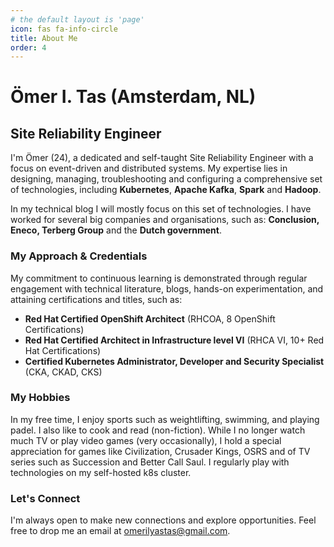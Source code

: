 ```yaml
---
# the default layout is 'page'
icon: fas fa-info-circle
title: About Me
order: 4
---
```


# Ömer I. Tas  (Amsterdam, NL)

## Site Reliability Engineer

I'm Ömer (24), a dedicated and self-taught Site Reliability Engineer with a focus on event-driven and distributed systems. My expertise lies in designing, managing, troubleshooting and configuring a comprehensive set of technologies, including **Kubernetes**, **Apache Kafka**, **Spark** and **Hadoop**.


In my technical blog I will mostly focus on this set of technologies. I have worked for several big companies and organisations, such as: **Conclusion, Eneco, Terberg Group** and the **Dutch government**.

### My Approach & Credentials

My commitment to continuous learning is demonstrated through regular engagement with technical literature, blogs, hands-on experimentation, and attaining certifications and titles, such as: 
- **Red Hat Certified OpenShift Architect** (RHCOA, 8 OpenShift Certifications)
- **Red Hat Certified Architect in Infrastructure level VI** (RHCA VI, 10+ Red Hat Certifications)
- **Certified Kubernetes Administrator, Developer and Security Specialist** (CKA, CKAD, CKS) 

### My Hobbies

In my free time, I enjoy sports such as weightlifting, swimming, and playing padel. I also like to cook and read (non-fiction). While I no longer watch much TV or play video games (very occasionally), I hold a special appreciation for games like Civilization, Crusader Kings, OSRS and of TV series such as Succession and Better Call Saul. I regularly play with technologies on my self-hosted k8s cluster.

### Let's Connect

I'm always open to make new connections and explore opportunities. Feel free to drop me an email at omerilyastas@gmail.com. 
